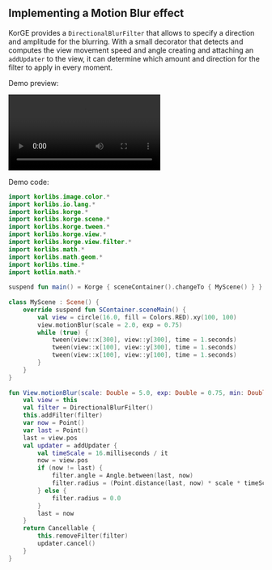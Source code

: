 ## Implementing a Motion Blur effect

KorGE provides a `DirectionalBlurFilter` that allows to specify a direction and amplitude for the blurring. With a small decorator that detects and computes the view movement speed and angle creating and attaching an `addUpdater` to the view, it can determine which amount and direction for the filter to apply in every moment.

Demo preview:

![Motion Blur](/i/motion-blur.webm)

Demo code:

```kotlin
import korlibs.image.color.*  
import korlibs.io.lang.*  
import korlibs.korge.*  
import korlibs.korge.scene.*  
import korlibs.korge.tween.*  
import korlibs.korge.view.*  
import korlibs.korge.view.filter.*  
import korlibs.math.*  
import korlibs.math.geom.*  
import korlibs.time.*  
import kotlin.math.*  
  
suspend fun main() = Korge { sceneContainer().changeTo { MyScene() } }  
  
class MyScene : Scene() {  
    override suspend fun SContainer.sceneMain() {  
        val view = circle(16.0, fill = Colors.RED).xy(100, 100)  
        view.motionBlur(scale = 2.0, exp = 0.75)  
        while (true) {  
            tween(view::x[300], view::y[300], time = 1.seconds)  
            tween(view::x[100], view::y[300], time = 1.seconds)  
            tween(view::x[100], view::y[100], time = 1.seconds)  
        }  
    }  
}  
  
fun View.motionBlur(scale: Double = 5.0, exp: Double = 0.75, min: Double = 0.0, max: Double = 20.0): Cancellable {  
    val view = this  
    val filter = DirectionalBlurFilter()  
    this.addFilter(filter)  
    var now = Point()  
    var last = Point()  
    last = view.pos  
    val updater = addUpdater {  
        val timeScale = 16.milliseconds / it  
        now = view.pos  
        if (now != last) {  
            filter.angle = Angle.between(last, now)  
            filter.radius = (Point.distance(last, now) * scale * timeScale).pow(exp).clamp(min, max)  
        } else {  
            filter.radius = 0.0  
        }  
        last = now  
    }  
    return Cancellable {  
        this.removeFilter(filter)  
        updater.cancel()  
    }  
}
```

